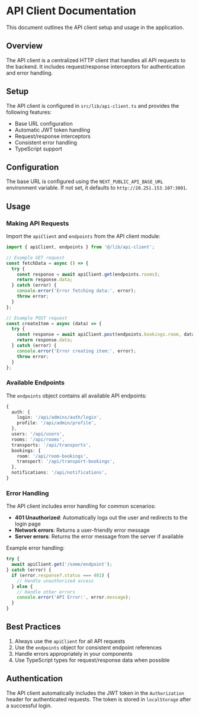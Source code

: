 # API Client Documentation

This document outlines the API client setup and usage in the application.

## Overview

The API client is a centralized HTTP client that handles all API requests to the backend. It includes request/response interceptors for authentication and error handling.

## Setup

The API client is configured in `src/lib/api-client.ts` and provides the following features:

- Base URL configuration
- Automatic JWT token handling
- Request/response interceptors
- Consistent error handling
- TypeScript support

## Configuration

The base URL is configured using the `NEXT_PUBLIC_API_BASE_URL` environment variable. If not set, it defaults to `http://20.251.153.107:3001`.

## Usage

### Making API Requests

Import the `apiClient` and `endpoints` from the API client module:

```typescript
import { apiClient, endpoints } from '@/lib/api-client';

// Example GET request
const fetchData = async () => {
  try {
    const response = await apiClient.get(endpoints.rooms);
    return response.data;
  } catch (error) {
    console.error('Error fetching data:', error);
    throw error;
  }
};

// Example POST request
const createItem = async (data) => {
  try {
    const response = await apiClient.post(endpoints.bookings.room, data);
    return response.data;
  } catch (error) {
    console.error('Error creating item:', error);
    throw error;
  }
};
```

### Available Endpoints

The `endpoints` object contains all available API endpoints:

```typescript
{
  auth: {
    login: '/api/admins/auth/login',
    profile: '/api/admin/profile',
  },
  users: '/api/users',
  rooms: '/api/rooms',
  transports: '/api/transports',
  bookings: {
    room: '/api/room-bookings',
    transport: '/api/transport-bookings',
  },
  notifications: '/api/notifications',
}
```

### Error Handling

The API client includes error handling for common scenarios:

- **401 Unauthorized**: Automatically logs out the user and redirects to the login page
- **Network errors**: Returns a user-friendly error message
- **Server errors**: Returns the error message from the server if available

Example error handling:

```typescript
try {
  await apiClient.get('/some/endpoint');
} catch (error) {
  if (error.response?.status === 401) {
    // Handle unauthorized access
  } else {
    // Handle other errors
    console.error('API Error:', error.message);
  }
}
```

## Best Practices

1. Always use the `apiClient` for all API requests
2. Use the `endpoints` object for consistent endpoint references
3. Handle errors appropriately in your components
4. Use TypeScript types for request/response data when possible

## Authentication

The API client automatically includes the JWT token in the `Authorization` header for authenticated requests. The token is stored in `localStorage` after a successful login.
